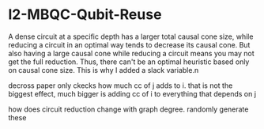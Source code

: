 # l2-MBQC-Qubit-Reuse

A dense circuit at a specific depth has a larger total causal cone size, while reducing a circuit in an optimal way tends to decrease its causal cone. But also having a large causal cone while reducing a circuit means you may not get the full reduction.
Thus, there can't be an optimal heuristic based only on causal cone size. This is why I added a slack variable.n

decross paper only ckecks how much cc of j adds to i. that is not the biggest effect, much bigger is adding cc of i to everything that depends on j

how does circuit reduction change with graph degree. randomly generate these